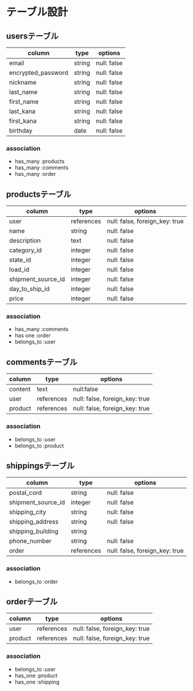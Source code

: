 # テーブル設計

## usersテーブル

| column             | type      | options     |
|--------------------|-----------|-------------|
| email              | string    | null: false |
| encrypted_password | string    | null: false |
| nickname           | string    | null: false |
| last_name          | string    | null: false |
| first_name         | string    | null: false |
| last_kana          | string    | null: false |
| first_kana         | string    | null: false |
| birthday           | date      | null: false |

### association

- has_many :products
- has_many :comments 
- has_many :order


## productsテーブル

| column             | type       | options                        |
|--------------------|------------|--------------------------------|
| user               | references | null: false, foreign_key: true |
| name               | string     | null: false                    |
| description        | text       | null: false                    |   
| category_id        | integer    | null: false                    |
| state_id           | integer    | null: false                    |
| load_id            | integer    | null: false                    |
| shipment_source_id | integer    | null: false                    |
| day_to_ship_id     | integer    | null: false                    |
| price              | integer    | null: false                    |

### association

- has_many :comments
- has one :order
- belongs_to :user


## commentsテーブル

| column     | type       | options                        |
|------------|------------|--------------------------------|
| content    | text       | null:false                     |
| user       | references | null: false, foreign_key: true |
| product    | references | null: false, foreign_key: true |

### association

- belongs_to :user
- belongs_to :product

## shippingsテーブル

| column                 | type       | options                        |
|------------------------|------------|--------------------------------|
| postal_cord            | string     | null: false                    |
| shipment_source_id     | integer    | null: false                    |
| shipping_city          | string     | null: false                    |
| shipping_address       | string     | null: false                    |
| shipping_building      | string     |                                |
| phone_number           | string     | null: false                    |
| order                  | references | null: false, foreign_key: true |

   
  
### association

- belongs_to :order


## orderテーブル

| column      | type       | options                        |
|-------------|------------|--------------------------------|
| user        | references | null: false, foreign_key: true |
| product     | references | null: false, foreign_key: true |


### association

- belongs_to :user
- has_one :product
- has_one :shipping



